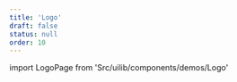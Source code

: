 ```yaml
---
title: 'Logo'
draft: false
status: null
order: 10
---
```


<!--
  ATTENTION: This file is auto generated by using "makeDemosFactory".
  Do not change the content!
-->

import LogoPage from 'Src/uilib/components/demos/Logo'

<LogoPage />
